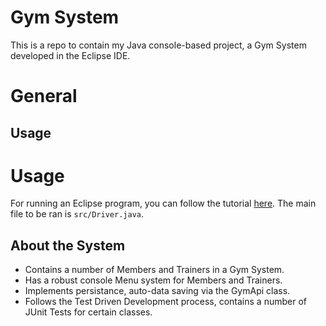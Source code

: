 # Gym System
This is a repo to contain my Java console-based project, a Gym System developed in the Eclipse IDE.

# General

## Usage
# Usage
For running an Eclipse program, you can follow the tutorial [here](http://people.cs.uchicago.edu/~kaharris/10200/tutorials/eclipse/import.html). The main file to be ran is `src/Driver.java`.

## About the System
* Contains a number of Members and Trainers in a Gym System.
* Has a robust console Menu system for Members and Trainers.
* Implements persistance, auto-data saving via the GymApi class.
* Follows the Test Driven Development process, contains a number of JUnit Tests for certain classes.
